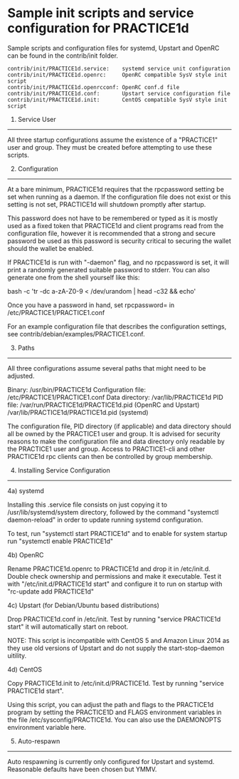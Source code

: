 Sample init scripts and service configuration for PRACTICE1d
==========================================================

Sample scripts and configuration files for systemd, Upstart and OpenRC
can be found in the contrib/init folder.

    contrib/init/PRACTICE1d.service:    systemd service unit configuration
    contrib/init/PRACTICE1d.openrc:     OpenRC compatible SysV style init script
    contrib/init/PRACTICE1d.openrcconf: OpenRC conf.d file
    contrib/init/PRACTICE1d.conf:       Upstart service configuration file
    contrib/init/PRACTICE1d.init:       CentOS compatible SysV style init script

1. Service User
---------------------------------

All three startup configurations assume the existence of a "PRACTICE1" user
and group.  They must be created before attempting to use these scripts.

2. Configuration
---------------------------------

At a bare minimum, PRACTICE1d requires that the rpcpassword setting be set
when running as a daemon.  If the configuration file does not exist or this
setting is not set, PRACTICE1d will shutdown promptly after startup.

This password does not have to be remembered or typed as it is mostly used
as a fixed token that PRACTICE1d and client programs read from the configuration
file, however it is recommended that a strong and secure password be used
as this password is security critical to securing the wallet should the
wallet be enabled.

If PRACTICE1d is run with "-daemon" flag, and no rpcpassword is set, it will
print a randomly generated suitable password to stderr.  You can also
generate one from the shell yourself like this:

bash -c 'tr -dc a-zA-Z0-9 < /dev/urandom | head -c32 && echo'

Once you have a password in hand, set rpcpassword= in /etc/PRACTICE1/PRACTICE1.conf

For an example configuration file that describes the configuration settings,
see contrib/debian/examples/PRACTICE1.conf.

3. Paths
---------------------------------

All three configurations assume several paths that might need to be adjusted.

Binary:              /usr/bin/PRACTICE1d
Configuration file:  /etc/PRACTICE1/PRACTICE1.conf
Data directory:      /var/lib/PRACTICE1d
PID file:            /var/run/PRACTICE1d/PRACTICE1d.pid (OpenRC and Upstart)
                     /var/lib/PRACTICE1d/PRACTICE1d.pid (systemd)

The configuration file, PID directory (if applicable) and data directory
should all be owned by the PRACTICE1 user and group.  It is advised for security
reasons to make the configuration file and data directory only readable by the
PRACTICE1 user and group.  Access to PRACTICE1-cli and other PRACTICE1d rpc clients
can then be controlled by group membership.

4. Installing Service Configuration
-----------------------------------

4a) systemd

Installing this .service file consists on just copying it to
/usr/lib/systemd/system directory, followed by the command
"systemctl daemon-reload" in order to update running systemd configuration.

To test, run "systemctl start PRACTICE1d" and to enable for system startup run
"systemctl enable PRACTICE1d"

4b) OpenRC

Rename PRACTICE1d.openrc to PRACTICE1d and drop it in /etc/init.d.  Double
check ownership and permissions and make it executable.  Test it with
"/etc/init.d/PRACTICE1d start" and configure it to run on startup with
"rc-update add PRACTICE1d"

4c) Upstart (for Debian/Ubuntu based distributions)

Drop PRACTICE1d.conf in /etc/init.  Test by running "service PRACTICE1d start"
it will automatically start on reboot.

NOTE: This script is incompatible with CentOS 5 and Amazon Linux 2014 as they
use old versions of Upstart and do not supply the start-stop-daemon uitility.

4d) CentOS

Copy PRACTICE1d.init to /etc/init.d/PRACTICE1d. Test by running "service PRACTICE1d start".

Using this script, you can adjust the path and flags to the PRACTICE1d program by
setting the PRACTICE1D and FLAGS environment variables in the file
/etc/sysconfig/PRACTICE1d. You can also use the DAEMONOPTS environment variable here.

5. Auto-respawn
-----------------------------------

Auto respawning is currently only configured for Upstart and systemd.
Reasonable defaults have been chosen but YMMV.
